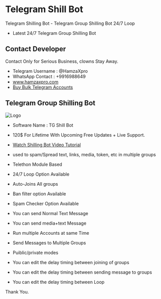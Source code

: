 # Telegram Shill Bot
Telegram Shilling Bot - Telegram Group Shilling Bot 24/7 Loop

- Latest 24/7 Telegram Group Shilling Bot

## Contact Developer 

Contact Only for Serious Business, clowns Stay Away.

- Telegram Username : @HamzaXpro
- WhatsApp Contact : +9916988649
- www.hamzaxpro.com
- [Buy Bulk Telegram Accounts](https://www.hamzaxpro.com/post/buy-telegram-accounts)

## Telegram Group Shilling Bot

![Logo](https://blogger.googleusercontent.com/img/b/R29vZ2xl/AVvXsEh92rrJlTfmqhLCyjqGFspSRlheruiOdSDDirqpes5J5ByxQ1u4P0ZzkcRaOQsLPnpXlez97CusVrR2okOek15cYnevs3naMFcnuddDSQPgfHXon9J18GOysSUvesEXDgWxFM21dBcFS2MGOR02G3HHfxcPC72c3vfmYIgkyLXLtlBEZEeKJepFlDzcWQ/s603/Telegram%20group%20shilling%20bot.jpg)

- Software Name : TG Shill Bot
- 120$ For Lifetime With Upcoming Free Updates + Live Support.

- [Watch Shilling Bot Video Tutorial](https://www.youtube.com/watch?v=hB5DB5F_Dnk)
- used to spam/Spread text, links, media, token, etc in multiple groups 
- Telethon Module Based
- 24/7 Loop Option Available
- Auto-Joins All groups
- Ban filter option Available
- Spam Checker Option Available
- You can send Normal Text Message
- You can send media+text Message
- Run multiple Accounts at same Time
- Send Messages to Multiple Groups
- Puiblic/private modes
- You can edit the delay timing between joining of groups
- You can edit the delay timing between sending message to groups
- You can edit the delay timing between Loop

Thank You.

